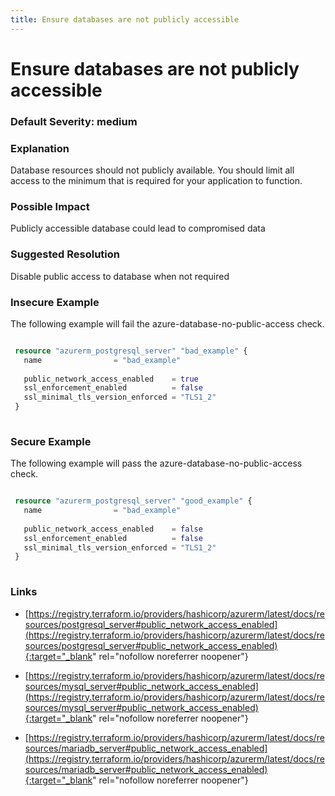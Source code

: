 ```yaml
---
title: Ensure databases are not publicly accessible
---
```


# Ensure databases are not publicly accessible

### Default Severity: <span class="severity medium">medium</span>

### Explanation

Database resources should not publicly available. You should limit all access to the minimum that is required for your application to function.

### Possible Impact
Publicly accessible database could lead to compromised data

### Suggested Resolution
Disable public access to database when not required


### Insecure Example

The following example will fail the azure-database-no-public-access check.
```terraform

 resource "azurerm_postgresql_server" "bad_example" {
   name                = "bad_example"
 
   public_network_access_enabled    = true
   ssl_enforcement_enabled          = false
   ssl_minimal_tls_version_enforced = "TLS1_2"
 }
 
```



### Secure Example

The following example will pass the azure-database-no-public-access check.
```terraform

 resource "azurerm_postgresql_server" "good_example" {
   name                = "bad_example"
 
   public_network_access_enabled    = false
   ssl_enforcement_enabled          = false
   ssl_minimal_tls_version_enforced = "TLS1_2"
 }
 
```



### Links


- [https://registry.terraform.io/providers/hashicorp/azurerm/latest/docs/resources/postgresql_server#public_network_access_enabled](https://registry.terraform.io/providers/hashicorp/azurerm/latest/docs/resources/postgresql_server#public_network_access_enabled){:target="_blank" rel="nofollow noreferrer noopener"}

- [https://registry.terraform.io/providers/hashicorp/azurerm/latest/docs/resources/mysql_server#public_network_access_enabled](https://registry.terraform.io/providers/hashicorp/azurerm/latest/docs/resources/mysql_server#public_network_access_enabled){:target="_blank" rel="nofollow noreferrer noopener"}

- [https://registry.terraform.io/providers/hashicorp/azurerm/latest/docs/resources/mariadb_server#public_network_access_enabled](https://registry.terraform.io/providers/hashicorp/azurerm/latest/docs/resources/mariadb_server#public_network_access_enabled){:target="_blank" rel="nofollow noreferrer noopener"}



